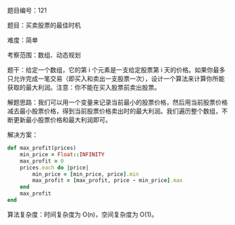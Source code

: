 题目编号：121

题目：买卖股票的最佳时机

难度：简单

考察范围：数组、动态规划

题干：给定一个数组，它的第 i 个元素是一支给定股票第 i 天的价格。如果你最多只允许完成一笔交易（即买入和卖出一支股票一次），设计一个算法来计算你所能获取的最大利润。注意：你不能在买入股票前卖出股票。

解题思路：我们可以用一个变量来记录当前最小的股票价格，然后用当前股票价格减去最小股票价格，得到当前股票价格卖出时的最大利润。我们遍历整个数组，不断更新最小股票价格和最大利润即可。

解决方案：

```ruby
def max_profit(prices)
    min_price = Float::INFINITY
    max_profit = 0
    prices.each do |price|
        min_price = [min_price, price].min
        max_profit = [max_profit, price - min_price].max
    end
    max_profit
end
```

算法复杂度：时间复杂度为 O(n)，空间复杂度为 O(1)。